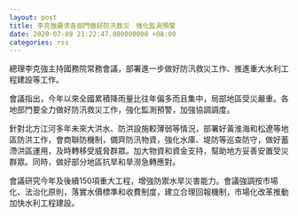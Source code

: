 ```yaml
---
layout: post
title: 李克強要求各部門做好防汛救災　強化監測預警
date: 2020-07-09 21:22:47.000000000 +08:00
categories: rss
---
```


總理李克強主持國務院常務會議，部署進一步做好防汛救災工作、推進重大水利工程建設等工作。

會議指出，今年以來全國累積降雨量比往年偏多而且集中，局部地區受災嚴重。各地部門要全力做好防汛救災工作，強化監測預警，加強協調調度。

針對北方江河多年未來大洪水、防洪設施較薄弱等情況，部署好黃淮海和松遼等地區防洪工作，會商聯防機制，備齊防汛物資，強化水庫、堤防等巡查防守，做好蓄滯洪區運用，及時轉移受威脅群眾。加大物資和資金支持，幫助地方妥善安置受災群眾。同時，做好部分地區抗旱和旱澇急轉應對。

會議研究今年及後續150項重大工程，增強防禦水旱災害能力。會議強調按市場化、法治化原則，落實水價標準和收費制度，建立合理回報機制，市場化改革推動加快水利工程建設。
